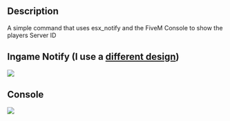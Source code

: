## Description
A simple command that uses esx_notify and the FiveM Console to show the players Server ID

## Ingame Notify (I use a [different design](https://forum.cfx.re/t/free-esx-notify-redesign-for-4k-displays/5167103))
<img src="[https://r2.fivemanage.com/pub/6wrkkoj8pfqq.png](https://r2.fivemanage.com/pub/nqakmoboimf0.png)"  align="center" />

## Console
<img src="[https://r2.fivemanage.com/pub/gttv33bsodg5.png](https://r2.fivemanage.com/pub/mvuqfuo0v5d3.png)"  align="center" />
